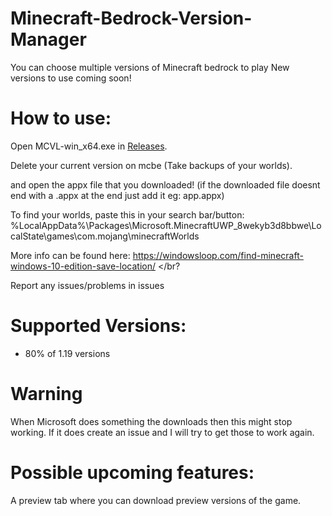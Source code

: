 # Minecraft-Bedrock-Version-Manager
You can choose multiple versions of Minecraft bedrock to play
New versions to use coming soon!

# How to use:
Open  MCVL-win_x64.exe in [Releases](https://github.com/crystalvortex/Minecraft-Bedrock-Version-Manager/releases). </br>

Delete your current version on mcbe (Take backups of your worlds). </br>

and open the appx file that you downloaded! (if the downloaded file doesnt end with a .appx at the end just add it eg: app.appx) </br>

To find your worlds, paste this in your search bar/button: </br>
%LocalAppData%\Packages\Microsoft.MinecraftUWP_8wekyb3d8bbwe\LocalState\games\com.mojang\minecraftWorlds

More info can be found here: https://windowsloop.com/find-minecraft-windows-10-edition-save-location/ </br?

Report any issues/problems in issues

# Supported Versions:
+ 80% of 1.19 versions

# Warning
When Microsoft does something the downloads then this might stop working. If it does create an issue and I will try to get those to work again.

# Possible upcoming features:
A preview tab where you can download preview versions of the game.



